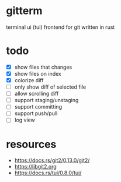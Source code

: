# gitterm
terminal ui (tui) frontend for git written in rust

# todo

* [x] show files that changes
* [x] show files on index
* [x] colorize diff
* [ ] only show diff of selected file
* [ ] allow scrolling diff
* [ ] support staging/unstaging
* [ ] support committing
* [ ] support push/pull
* [ ] log view

# resources

* https://docs.rs/git2/0.13.0/git2/
* https://libgit2.org
* https://docs.rs/tui/0.8.0/tui/